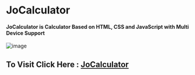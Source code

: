 # JoCalculator
#### JoCalculator is Calculator Based on HTML, CSS and JavaScript with Multi Device Support

![image](https://user-images.githubusercontent.com/65014926/194182275-56fcc828-0b16-4cd2-aa81-52f61fb18056.png)


## To Visit Click Here : <a href = "#">JoCalculator</a>

